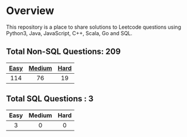 # Overview

This repository is a place to share solutions to Leetcode questions using Python3, Java, JavaScript, C++, Scala, Go and SQL.


## Total Non-SQL Questions: 209

| [Easy](https://github.com/ezryn-zaharoff/leetcode-solutions/tree/master/01-easy) | [Medium](https://github.com/ezryn-zaharoff/leetcode-solutions/tree/master/02-medium) | [Hard](https://github.com/ezryn-zaharoff/leetcode-solutions/tree/master/03-hard) |
|:-----:|:------:|:----:|
|  114  |   76   |  19  |


## Total SQL Questions : 3

| Easy | Medium | Hard |
|:----:|:------:|:----:|
|   3  |    0   |   0  |

